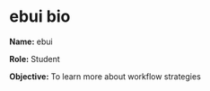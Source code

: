 # ebui bio

**Name:** ebui

**Role:** Student

**Objective:** To learn more about workflow strategies
